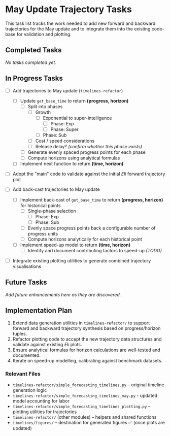 # May Update Trajectory Tasks

This task list tracks the work needed to add new forward and backward trajectories for the May update and to integrate them into the existing code-base for validation and plotting.

## Completed Tasks

_No tasks completed yet._

## In Progress Tasks

- [ ] Add trajectories to May update (`timelines-refactor`)
  - [ ] Update `get_base_time` to return **(progress, horizon)**
    - [ ] Split into phases
      - [ ] Growth
        - [ ] Exponential to super-intelligence
          - [ ] Phase: Exp
          - [ ] Phase: Super
        - [ ] Phase: Sub
      - [ ] Cost / speed considerations
      - [ ] Release delay? _(confirm whether this phase exists)_
    - [ ] Generate evenly spaced progress points for each phase
    - [ ] Compute horizons using analytical formulas
  - [ ] Implement next function to return **(time, horizon)**

- [ ] Adopt the "main" code to validate against the initial *Eli* forward trajectory plot

- [ ] Add back-cast trajectories to May update
  - [ ] Implement back-cast of `get_base_time` to return **(progress, horizon)** for historical points
    - [ ] Single-phase selection
      - [ ] Phase: Exp
      - [ ] Phase: Sub
    - [ ] Evenly space progress points back a configurable number of progress units
    - [ ] Compute horizons analytically for each historical point
  - [ ] Implement speed-up model to return **(time, horizon)**
    - [ ] Identify and document contributing factors to speed-up _(TODO)_

- [ ] Integrate existing plotting utilities to generate combined trajectory visualisations

## Future Tasks

_Add future enhancements here as they are discovered._

## Implementation Plan

1. Extend data generation utilities in `timelines-refactor/` to support forward and backward trajectory synthesis based on progress/horizon tuples.
2. Refactor plotting code to accept the new trajectory data structures and validate against existing *Eli* plots.
3. Ensure analytical formulas for horizon calculations are well-tested and documented.
4. Iterate on speed-up modelling, calibrating against benchmark datasets.

### Relevant Files

- `timelines-refactor/simple_forecasting_timelines.py` – original timeline generation logic
- `timelines-refactor/simple_forecasting_timelines_may.py` - updated model accounting for labor
- `timelines-refactor/simple_forecasting_timelines_plotting.py` – plotting utilities for trajectories
- `timelines-refactor/` (other modules) – helpers and shared functions
- `timelines/figures/` – destination for generated figures ✅ (once plots are updated) 